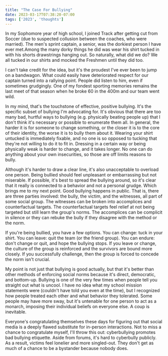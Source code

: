 ```yaml
---
title: "The Case For Bullying"
date: 2023-03-17T07:38:20-07:00
tags: ['2023', 'thoughts']
---
```


In my Sophomore year of high school, I joined Track after getting cut from Soccer (due to suspected collusion between the coaches, who were married).
The men's sprint captain, a senior, was the dorkiest person I have ever met.Among the many dorky things he did was wear his shirt tucked in with his shorts drawstrings hanging out.
So naturally, what did we do?
We all tucked in our shirts and mocked the Freshmen until they did too.

I can't take credit for the idea, but it's the proudest I've ever been to jump on a bandwagon.
What could easily have deteriorated respect for our captain turned into a rallying point.
People did listen to him, even if sometimes grudgingly.
One of my fondest sporting memories remains the last meet of that season when he broke 60 in the 400m and our team went wild.

In my mind, that's the touchstone of effective, positive bullying.
It's the specific subset of bullying I'm advocating for.
It's obvious that there are too many bad, hurtful ways to bullying (e.g. physically beating people up) that I don't think it's necessary or possible to enumerate them all.
In general, the harder it is for someone to change something, or the closer it is to the core of their identity, the worse it is to bully them about it.
Wearing your shirt untucked is immediately fixable, and no one is so opposed to tucking that they're not willing to do it to fit in.
Dressing in a certain way or being physically weak is harder to change, and it takes longer.
No one can do anything about your own insecurities, so those are off limits reasons to bully.

Although it's harder to draw a clear line, it's also unacceptable to overload one person.
Being bullied should feel unpleasant or embarrassing but not miserable.
If possible, it's best to spread the bullying around, so it's clear that it really is connected to a behavior and not a personal grudge.
Which brings me to my next point.
Good bullying happens in public.
That is, there are three parties involved: the bully, the victim, and the witnesses, all part of some social group.
The witnesses can be broken into accomplices and counterfactual targets.
The counterfactual targets feel relief at not being targeted but still learn the group's norms.
The accomplices can be complicit in silence or they can rebuke the bully if they disagree with the method or the norm.

If you're being bullied, you have a few options.
You can change: tuck in your shirt.
You can leave: quit the team (or the friend group).
You can endure: don't change or quit, and hope the bullying stops.
If you leave or change, the culture of the group is reinforced and the survivors are bound more closely.
If you successfully challenge, then the group is forced to concede the norm isn't crucial.

My point is not just that bullying is good actually, but that it's better than other methods of enforcing social norms because it's direct, democratic, and bottom-up.
Bullying is one of the very few times when people tell you straight out what is uncool.
I have no idea what my school mission statements were (couldn't have told you even at the time), but I recognized how people treated each other and what behavior they tolerated.
Some people may have more sway, but it's untenable for one person to act as a monarch, imposing their individual beliefs on everyone else.
A coup is inevitable.

Everyone's congratulating themselves these days for figuring out that social media is a deeply flawed substitute for in-person interactions.
Not to miss a chance to congratulate myself, I'll throw this out: cyberbullying promotes bad bullying etiquette.
Aside from forums, it's hard to cyberbully publicly.
As a result, victims feel lonelier and more singled-out.
They don't get as much of a chance to be a bystander because nobody does.

